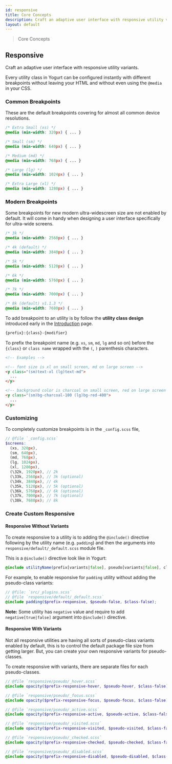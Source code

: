 ```yaml
---
id: responsive
title: Core Concepts
description: Craft an adaptive user interface with responsive utility variants.
layout: default
---
```


> Core Concepts

## Responsive

Craft an adaptive user interface with responsive utility variants.

Every utility class in Yogurt can be configured instantly with different breakpoints without leaving your HTML and without even using the `@media` in your CSS.

### Common Breakpoints

These are the default breakpoints covering for almost all common device resolutions.

```css
/* Extra Small (xs) */
@media (min-width: 320px) { ... }

/* Small (sm) */
@media (min-width: 640px) { ... }

/* Medium (md) */
@media (min-width: 768px) { ... }

/* Large (lg) */
@media (min-width: 1024px) { ... }

/* Extra Large (xl) */
@media (min-width: 1280px) { ... }
```

### Modern Breakpoints

Some breakpoints for new modern ultra-widescreen size are not enabled by default. It will come in handy when designing a user interface specifically for ultra-wide screens.

```css
/* 3k */
@media (min-width: 2560px) { ... }

/* 4k (default) */
@media (min-width: 3840px) { ... }

/* 5k */
@media (min-width: 5120px) { ... }

/* 6k */
@media (min-width: 5760px) { ... }

/* 7k */
@media (min-width: 7000px) { ... }

/* 8k (default) v1.1.3 */
@media (min-width: 7680px) { ... }
```

To add breakpoint to an utility is by follow the **utility class design** introduced early in the [Introduction](/#utility-class-design) page.

```html
{prefix}:{class}-{modifier}
```

To prefix the breakpoint name (e.g. `xs`, `sm`, `md`, `lg` and so on) before the `{class}` or `class name` wrapped with the `(`, `)` parenthesis characters.

```html
<!-- Examples -->

<!-- font size is xl on small screen, md on large screen -->
<y class="(sm)text-xl (lg)text-md">
  ...
</y>

<!-- background color is charcoal on small screen, red on large screen -->
<y class="(sm)bg-charcoal-100 (lg)bg-red-400">
  ...
</y>
```

### Customizing

To completely customize breakpoints is in the `_config.scss` file,

```scss
// @file `_config.scss`
$screens:
  (xs, 320px),
  (sm, 640px),
  (md, 768px),
  (lg, 1024px),
  (xl, 1280px),
  (\32k, 1920px), // 2k
  (\33k, 2560px), // 3k (optional)
  (\34k, 3840px), // 4k
  (\35k, 5120px), // 5k (optional)
  (\36k, 5760px), // 6k (optional)
  (\37k, 7000px), // 7k (optional)
  (\38k, 7680px); // 8k
```

### Create Custom Responsive

#### Responsive Without Variants

To create responsive to a utility is to adding the `@include()` directive following by the utility name (e.g. `padding`) and then the arguments into `responsive/default/_default.scss` module file.

This is a `@include()` directive look like in Yogurt:

```scss
@include utilityName(prefix[variants|false], pseudo[variants|false], class[true|false], negative[true|false]);
```

For example, to enable responsive for `padding` utility without adding the pseudo-class variants:

```scss
// @file: `src/_plugins.scss`
// @file `responsive/default/_default.scss`
@include padding($prefix-responsive, $pseudo-false, $class-false);
```

**Note:** Some utility has `negative` value and require to add `negative[true|false]` argument into `@include()` directive.

#### Responsive With Variants

Not all responsive utilities are having all sorts of pseudo-class variants enabled by default, this is to control the default package file size from getting larger. But, you can create your own responsive variants for pseudo-classes.

To create responsive with variants, there are separate files for each pseudo-classes.

```scss
// @file `responsive/pseudo/_hover.scss`
@include opacity($prefix-responsive-hover, $pseudo-hover, $class-false);

// @file `responsive/pseudo/_focus.scss`
@include opacity($prefix-responsive-focus, $pseudo-focus, $class-false);

// @file `responsive/pseudo/_active.scss`
@include opacity($prefix-responsive-active, $pseudo-active, $class-false);

// @file `responsive/pseudo/_visited.scss`
@include opacity($prefix-responsive-visited, $pseudo-visited, $class-false);

// @file `responsive/pseudo/_checked.scss`
@include opacity($prefix-responsive-checked, $pseudo-checked, $class-false);

// @file `responsive/pseudo/_disabled.scss`
@include opacity($prefix-responsive-disabled, $pseudo-disabled, $class-false);
```

